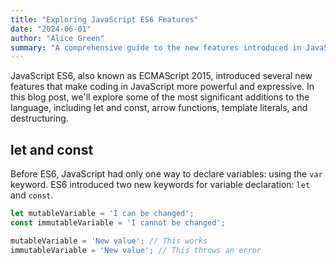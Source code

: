 ```yaml
---
title: "Exploring JavaScript ES6 Features"
date: "2024-06-01"
author: "Alice Green"
summary: "A comprehensive guide to the new features introduced in JavaScript ES6 and how to use them."
---
```


JavaScript ES6, also known as ECMAScript 2015, introduced several new features that make coding in JavaScript more powerful and expressive. In this blog post, we'll explore some of the most significant additions to the language, including let and const, arrow functions, template literals, and destructuring.

## let and const

Before ES6, JavaScript had only one way to declare variables: using the `var` keyword. ES6 introduced two new keywords for variable declaration: `let` and `const`.

```js
let mutableVariable = 'I can be changed';
const immutableVariable = 'I cannot be changed';

mutableVariable = 'New value'; // This works
immutableVariable = 'New value'; // This throws an error
